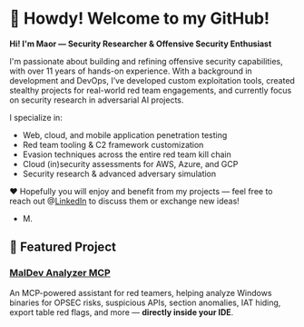 # 👋 Howdy! Welcome to my GitHub!

**Hi! I'm Maor — Security Researcher & Offensive Security Enthusiast**

I'm passionate about building and refining offensive security capabilities, with over 11 years of hands-on experience. With a background in development and DevOps, I’ve developed custom exploitation tools, created stealthy projects for real-world red team engagements, and currently focus on security research in adversarial AI projects.

I specialize in:
- Web, cloud, and mobile application penetration testing
- Red team tooling & C2 framework customization
- Evasion techniques across the entire red team kill chain
- Cloud (in)security assessments for AWS, Azure, and GCP
- Security research & advanced adversary simulation

❤️ Hopefully you will enjoy and benefit from my projects — feel free to reach out @[LinkedIn](https://www.linkedin.com/in/maor-tal-06a7ba2a/) to discuss them or exchange new ideas! 

- M.
  
## 🚀 Featured Project
### [MalDev Analyzer MCP](https://github.com/RootInj3/MalDev-Analyzer-MCP)
An MCP-powered assistant for red teamers, helping analyze Windows binaries for OPSEC risks, suspicious APIs, section anomalies, IAT hiding, export table red flags, and more — **directly inside your IDE**.
